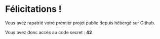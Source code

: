 # Félicitations !

Vous avez rapatrié votre premier projet public depuis hébergé sur Github.

Vous avez donc accès au code secret : **42**
